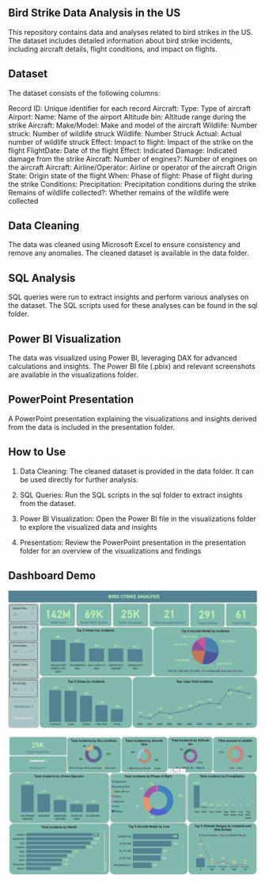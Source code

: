 ## Bird Strike Data Analysis in the US
This repository contains data and analyses related to bird strikes in the US. The dataset includes detailed information about bird strike incidents, including aircraft details, flight conditions, and impact on flights.

## Dataset
The dataset consists of the following columns:

Record ID: Unique identifier for each record
Aircraft: Type: Type of aircraft
Airport: Name: Name of the airport
Altitude bin: Altitude range during the strike
Aircraft: Make/Model: Make and model of the aircraft
Wildlife: Number struck: Number of wildlife struck
Wildlife: Number Struck Actual: Actual number of wildlife struck
Effect: Impact to flight: Impact of the strike on the flight
FlightDate: Date of the flight
Effect: Indicated Damage: Indicated damage from the strike
Aircraft: Number of engines?: Number of engines on the aircraft
Aircraft: Airline/Operator: Airline or operator of the aircraft
Origin State: Origin state of the flight
When: Phase of flight: Phase of flight during the strike
Conditions: Precipitation: Precipitation conditions during the strike
Remains of wildlife collected?: Whether remains of the wildlife were collected

## Data Cleaning
The data was cleaned using Microsoft Excel to ensure consistency and remove any anomalies. The cleaned dataset is available in the data folder.

## SQL Analysis
SQL queries were run to extract insights and perform various analyses on the dataset. The SQL scripts used for these analyses can be found in the sql folder.

## Power BI Visualization
The data was visualized using Power BI, leveraging DAX for advanced calculations and insights. The Power BI file (.pbix) and relevant screenshots are available in the visualizations folder.

## PowerPoint Presentation
A PowerPoint presentation explaining the visualizations and insights derived from the data is included in the presentation folder.

## How to Use
1. Data Cleaning: The cleaned dataset is provided in the data folder. It can be used directly for further analysis.

2. SQL Queries: Run the SQL scripts in the sql folder to extract insights from the dataset.

3. Power BI Visualization: Open the Power BI file in the visualizations folder to explore the visualized data and insights

4. Presentation: Review the PowerPoint presentation in the presentation folder for an overview of the visualizations and findings

## Dashboard Demo
![alt text](ss1.png)

![alt text](ss2.png)
